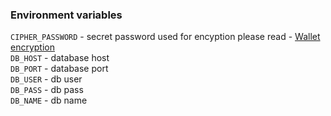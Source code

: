 ### Environment variables

`CIPHER_PASSWORD` - secret password used for encyption please read - [Wallet encryption](/get-started/wallet-encryption)  
`DB_HOST` - database host   
`DB_PORT` - database port  
`DB_USER` - db user  
`DB_PASS` - db pass  
`DB_NAME` - db name 